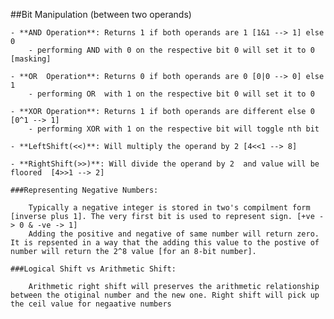 ##Bit Manipulation (between two operands)

    - **AND Operation**: Returns 1 if both operands are 1 [1&1 --> 1] else 0
        - performing AND with 0 on the respective bit 0 will set it to 0 [masking]

    - **OR  Operation**: Returns 0 if both operands are 0 [0|0 --> 0] else 1
        - performing OR  with 1 on the respective bit 0 will set it to 0

    - **XOR Operation**: Returns 1 if both operands are different else 0 [0^1 --> 1]
        - performing XOR with 1 on the respective bit will toggle nth bit

    - **LeftShift(<<)**: Will multiply the operand by 2 [4<<1 --> 8]

    - **RightShift(>>)**: Will divide the operand by 2  and value will be floored  [4>>1 --> 2]

    ###Representing Negative Numbers:

        Typically a negative integer is stored in two's compilment form [inverse plus 1]. The very first bit is used to represent sign. [+ve -> 0 & -ve -> 1]
        Adding the positive and negative of same number will return zero. It is repsented in a way that the adding this value to the postive of number will return the 2^8 value [for an 8-bit number].

    ###Logical Shift vs Arithmetic Shift:

        Arithmetic right shift will preserves the arithmetic relationship between the otiginal number and the new one. Right shift will pick up the ceil value for negaative numbers
